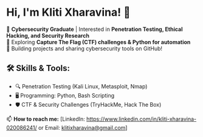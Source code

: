 # Hi, I'm Kliti Xharavina! 👋

🔹 **Cybersecurity Graduate** | Interested in **Penetration Testing, Ethical Hacking, and Security Research**  
🔹 Exploring **Capture The Flag (CTF) challenges & Python for automation**  
🔹 Building projects and sharing cybersecurity tools on GitHub!  

## 🛠️ Skills & Tools:
- 🔍 Penetration Testing (Kali Linux, Metasploit, Nmap)
- 🖥️ Programming: Python, Bash Scripting
- 🛡️ CTF & Security Challenges (TryHackMe, Hack The Box)

📫 **How to reach me:** [LinkedIn: https://www.linkedin.com/in/kliti-xharavina-020086241/ or Email: klitixharavina@gmail.com]

<!--
**KlitiXharavina/KlitiXharavina** is a ✨ _special_ ✨ repository because its `README.md` (this file) appears on your GitHub profile.

Here are some ideas to get you started:

- 🔭 I’m currently working on ...
- 🌱 I’m currently learning ...
- 👯 I’m looking to collaborate on ...
- 🤔 I’m looking for help with ...
- 💬 Ask me about ...
- 📫 How to reach me: ...
- 😄 Pronouns: ...
- ⚡ Fun fact: ...
-->
